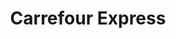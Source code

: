 ---
title: "Carrefour Express"
url: /lleida/carrefour-express-carrer-del-cronista-muntaner/
shop: Lebensmittel
---